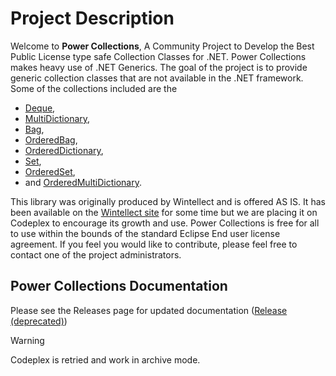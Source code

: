 # Project Description

Welcome to **Power Collections**, A Community Project to Develop the Best Public License type safe Collection Classes for .NET.  Power Collections makes heavy use of .NET Generics. The goal of the project is to provide generic collection classes that are not available in the .NET framework. Some of the collections included are the 

- [Deque](xref:Wintellect.PowerCollections.Deque`1), 
- [MultiDictionary](xref:Wintellect.PowerCollections.MultiDictionary`2), 
- [Bag](xref:Wintellect.PowerCollections.Bag`1), 
- [OrderedBag](xref:Wintellect.PowerCollections.OrderedBag`1), 
- [OrderedDictionary](xref:Wintellect.PowerCollections.OrderedDictionary`2), 
- [Set](xref:Wintellect.PowerCollections.Set`1),
- [OrderedSet](xref:Wintellect.PowerCollections.OrderedSet`1), 
- and [OrderedMultiDictionary](xref:Wintellect.PowerCollections.OrderedMultiDictionary`2).

This library was originally produced by Wintellect and is offered AS IS. It has been available on the [Wintellect site](http://wintellect.com) for some time but we are placing it on Codeplex to encourage its growth and use.
Power Collections is free for all to use within the bounds of the standard Eclipse End user license agreement. If you feel you would like to contribute, please feel free to contact one of the project administrators.

## Power Collections Documentation
Please see the Releases page for updated documentation ([Release (deprecated)](http://www.codeplex.com/PowerCollections/Release/ProjectReleases.aspx))

> [!Warning]
> Codeplex is retried and work in archive mode.
